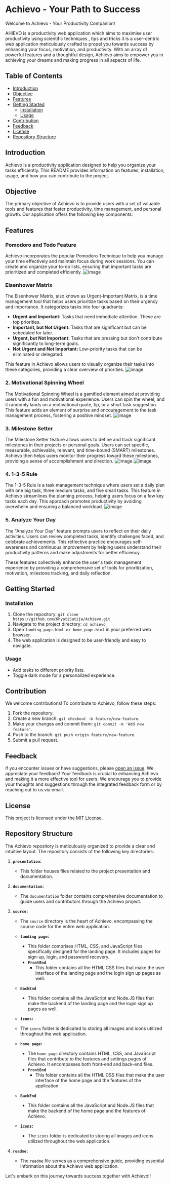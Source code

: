 # Achievo - Your Path to Success
Welcome to Achievo - Your Productivity Companion!

AHIEVO is  a  productivity web application which aims to maximise user productivity using scientific techniques , tips and tricks
it is a user-centric web application meticulously crafted to propel you towards success by enhancing your focus, motivation, and productivity. With an array of powerful features and a thoughtful design, Achievo aims to empower you in achieving your dreams and making progress in all aspects of life.
## Table of Contents
- [Introduction](#introduction)
- [Objective](#objective)
- [Features](#features)
- [Getting Started](#getting-started)
  - [Installation](#installation)
  - [Usage](#usage)
- [Contribution](#contribution)
- [Feedback](#feedback)
- [License](#license)
- [Repository Structure](#repository-structure)

## Introduction
Achievo is a productivity application designed to help you organize your tasks efficiently. This README provides information on features, installation, usage, and how you can contribute to the project.

## Objective

The primary objective of Achievo is to provide users with a set of valuable tools and features that foster productivity, time management, and personal growth. Our application offers the following key components:

## Features

### Pomodoro and Todo Feature

Achievo incorporates the popular Pomodoro Technique to help you manage your time effectively and maintain focus during work sessions. You can create and organize your to-do lists, ensuring that important tasks are prioritized and completed efficiently.
![image](https://github.com/KhyatiSatija/Achievo/assets/114605066/3bdd5486-c9ad-4af0-9aea-914e75556445)



### Eisenhower Matrix
The Eisenhower Matrix, also known as Urgent-Important Matrix, is a time management tool that helps users prioritize tasks based on their urgency and importance. It categorizes tasks into four quadrants:

- **Urgent and Important:** Tasks that need immediate attention. These are top priorities.
- **Important, but Not Urgent:** Tasks that are significant but can be scheduled for later.
- **Urgent, but Not Important:** Tasks that are pressing but don't contribute significantly to long-term goals.
- **Not Urgent and Not Important:** Low-priority tasks that can be eliminated or delegated.

This feature in Achievo allows users to visually organize their tasks into these categories, providing a clear overview of priorities.
![image](https://github.com/KhyatiSatija/Achievo/assets/114605066/9f8545ed-98a5-4f5e-83cc-898659346e43)

### 2. Motivational Spinning Wheel
The Motivational Spinning Wheel is a gamified element aimed at providing users with a fun and motivational experience. Users can spin the wheel, and it randomly lands on a motivational quote, tip, or a short task suggestion. This feature adds an element of surprise and encouragement to the task management process, fostering a positive mindset.
![image](https://github.com/KhyatiSatija/Achievo/assets/114605066/57c3a59c-d7a2-4cf6-8492-6544bf6bdc0f)

### 3. Milestone Setter
The Milestone Setter feature allows users to define and track significant milestones in their projects or personal goals. Users can set specific, measurable, achievable, relevant, and time-bound (SMART) milestones. Achievo then helps users monitor their progress toward these milestones, providing a sense of accomplishment and direction.
![image](https://github.com/KhyatiSatija/Achievo/assets/114605066/49faf48b-c0f3-4f83-aa60-2aab9b42044e)
![image](https://github.com/KhyatiSatija/Achievo/assets/114605066/1b64eb3e-5f9e-4209-968c-9c6258f9fdb7)

### 4. 1-3-5 Rule
The 1-3-5 Rule is a task management technique where users set a daily plan with one big task, three medium tasks, and five small tasks. This feature in Achievo streamlines the planning process, helping users focus on a few key tasks each day. This approach promotes productivity by avoiding overwhelm and ensuring a balanced workload.
![image](https://github.com/KhyatiSatija/Achievo/assets/114605066/e4bc398a-21b5-4b26-b476-e0e91ef682ae)

### 5. Analyze Your Day
The "Analyze Your Day" feature prompts users to reflect on their daily activities. Users can review completed tasks, identify challenges faced, and celebrate achievements. This reflective practice encourages self-awareness and continuous improvement by helping users understand their productivity patterns and make adjustments for better efficiency.

These features collectively enhance the user's task management experience by providing a comprehensive set of tools for prioritization, motivation, milestone tracking, and daily reflection.

## Getting Started

### Installation
1. Clone the repository: `git clone https://github.com/KhyatiSatija/Achievo.git`
2. Navigate to the project directory: `cd achievo`
3. Open `landing_page.html or home_page.html` in your preferred web browser.
4.  The web application is designed to be user-friendly and easy to navigate.

### Usage
- Add tasks to different priority lists.
- Toggle dark mode for a personalized experience.
## Contribution
We welcome contributions! To contribute to Achievo, follow these steps:
1. Fork the repository.
2. Create a new branch: `git checkout -b feature/new-feature`.
3. Make your changes and commit them: `git commit -m 'Add new feature'`.
4. Push to the branch: `git push origin feature/new-feature`.
5. Submit a pull request.

## Feedback
If you encounter issues or have suggestions, please [open an issue](https://github.com/KhyatiSatija/Achievo/issues). We appreciate your feedback!
Your feedback is crucial to enhancing Achievo and making it a more effective tool for users. We encourage you to provide your thoughts and suggestions through the integrated feedback form or by reaching out to us via email.

## License
This project is licensed under the [MIT License](LICENSE).

## Repository Structure

The Achievo repository is meticulously organized to provide a clear and intuitive layout. The repository consists of the following key directories:

1. **`presentation`:**
   - This folder houses files related to the project presentation and documentation.

2. **`documentation`:**
   - The `documentation` folder contains comprehensive documentation to guide users and contributors through the Achievo project.

3. **`source`:**
   - The `source` directory is the heart of Achievo, encompassing the source code for the entire web application.

   - **`landing page`:**
     - This folder comprises HTML, CSS, and JavaScript files specifically designed for the landing page. It includes pages for sign-up, login, and password recovery.
     - **`FrontEnd`** 
        - This folder contains all the HTML CSS files that make the user interface of the landing page and the login sign up pages as well.
    - **`BackEnd`** 
        - This folder contains all the JavaScript and Node.JS files that make the backend of the landing page and the login sign up pages as well.
     - **`icons`:**
     - The `icons` folder is dedicated to storing all images and icons utilized throughout the web application.


   - **`home page`:**
     - The `home page` directory contains HTML, CSS, and JavaScript files that contribute to the features and settings pages of Achievo. It encompasses both front-end and back-end files.
     - **`FrontEnd`** 
        - This folder contains all the HTML CSS files that make the user interface of the home page and the features of the application.
    - **`BackEnd`** 
        - This folder contains all the JavaScript and Node.JS files that make the backend of the home page and the features of Achievo.
     - **`icons`:**
         - The `icons` folder is dedicated to storing all images and icons utilized throughout the web application.

4. **`readme`:**
   - The `readme` file serves as a comprehensive guide, providing essential information about the Achievo web application.

Let's embark on this journey towards success together with Achievo!!
